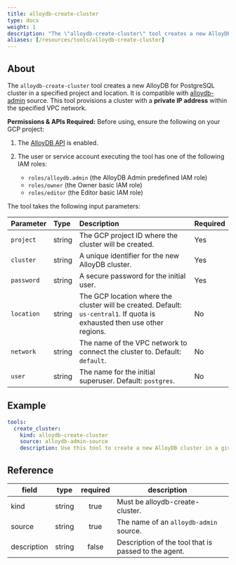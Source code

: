 ```yaml
---
title: alloydb-create-cluster
type: docs
weight: 1
description: "The \"alloydb-create-cluster\" tool creates a new AlloyDB for PostgreSQL cluster in a specified project and location.\n"
aliases: [/resources/tools/alloydb-create-cluster]
---
```


## About

The `alloydb-create-cluster` tool creates a new AlloyDB for PostgreSQL cluster in a specified project and location. It is compatible with [alloydb-admin](../../sources/alloydb-admin.md) source.
This tool provisions a cluster with a **private IP address** within the specified VPC network.

  **Permissions & APIs Required:**
  Before using, ensure the following on your GCP project:

1. The [AlloyDB API](https://console.cloud.google.com/apis/library/alloydb.googleapis.com) is enabled.
2. The user or service account executing the tool has one of the following IAM roles:

    - `roles/alloydb.admin` (the AlloyDB Admin predefined IAM role)
    - `roles/owner` (the Owner basic IAM role)
    - `roles/editor` (the Editor basic IAM role)

The tool takes the following input parameters:

| Parameter  | Type   | Description                                                                                                               | Required |
| :--------- | :----- | :------------------------------------------------------------------------------------------------------------------------ | :------- |
| `project`  | string | The GCP project ID where the cluster will be created.                                                                     | Yes      |
| `cluster`  | string | A unique identifier for the new AlloyDB cluster.                                                                          | Yes      |
| `password` | string | A secure password for the initial user.                                                                                   | Yes      |
| `location` | string | The GCP location where the cluster will be created. Default: `us-central1`. If quota is exhausted then use other regions. | No       |
| `network`  | string | The name of the VPC network to connect the cluster to. Default: `default`.                                                | No       |
| `user`     | string | The name for the initial superuser. Default: `postgres`.                                                                  | No       |

## Example

```yaml
tools:
  create_cluster:
    kind: alloydb-create-cluster
    source: alloydb-admin-source
    description: Use this tool to create a new AlloyDB cluster in a given project and location.
```

## Reference

| **field**   | **type** | **required** | **description**                                      |   |
| ----------- | :------: | :----------: | ---------------------------------------------------- | - |
| kind        |  string  |     true     | Must be alloydb-create-cluster.                      |   |
| source      |  string  |     true     | The name of an `alloydb-admin` source.               |   |
| description |  string  |     false    | Description of the tool that is passed to the agent. |   |
